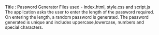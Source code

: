 Title :  Password Generator
Files used - index.html, style.css and script.js
The application asks the user to enter the length of the password required. On entering the length, a random password is generated. 
The password generated is unique and includes uppercase,lowercase, numbers and special characters.
             
